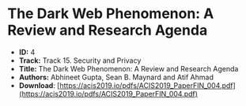 # The Dark Web Phenomenon: A Review and Research Agenda

- **ID:** 4
- **Track:** Track 15. Security and Privacy
- **Title:** The Dark Web Phenomenon: A Review and Research Agenda
- **Authors:** Abhineet Gupta, Sean B. Maynard and Atif Ahmad
- **Download**: [https://acis2019.io/pdfs/ACIS2019_PaperFIN_004.pdf](https://acis2019.io/pdfs/ACIS2019_PaperFIN_004.pdf)